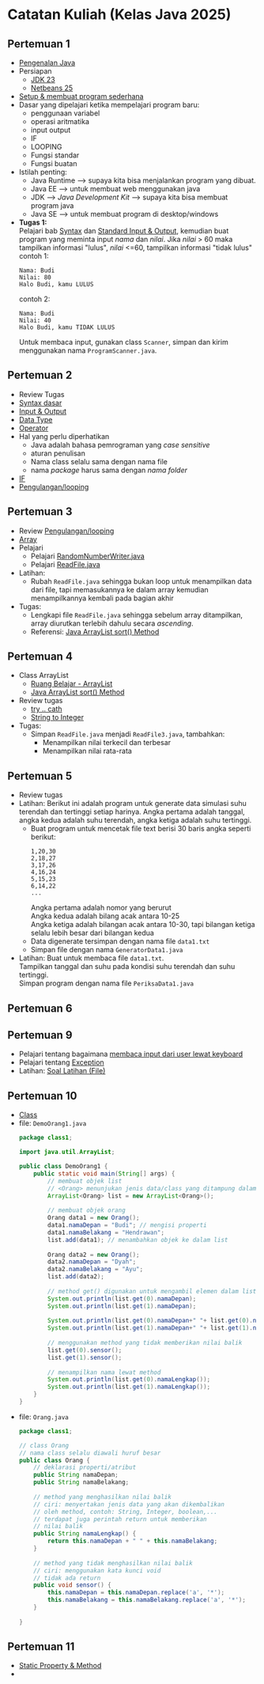 # Catatan Kuliah (Kelas Java 2025)

## Pertemuan 1
- [Pengenalan Java](docs/01-intro.md)
- Persiapan
  - [JDK 23](https://download.oracle.com/java/23/latest/jdk-23_windows-x64_bin.exe)
  - [Netbeans 25](https://downloads.apache.org/netbeans/netbeans-installers/25/Apache-NetBeans-25-bin-windows-x64.exe.sha512)
- [Setup & membuat program sederhana](docs/02-setup.md)
- Dasar yang dipelajari ketika mempelajari program baru:
  - penggunaan variabel
  - operasi aritmatika
  - input output
  - IF
  - LOOPING
  - Fungsi standar
  - Fungsi buatan
- Istilah penting:
  - Java Runtime --> supaya kita bisa menjalankan program yang dibuat.
  - Java EE --> untuk membuat web menggunakan java
  - JDK --> _Java Development Kit_ --> supaya kita bisa membuat program java 
  - Java SE --> untuk membuat program di desktop/windows
- **Tugas 1:**\
  Pelajari bab [Syntax](docs/03-syntax.md) dan [Standard Input & Output](docs/04-input-output.md), kemudian buat program yang  meminta input _nama_ dan _nilai_. Jika _nilai_ > 60 maka tampilkan informasi "lulus", _nilai_ <=60, tampilkan informasi "tidak lulus"\
    contoh 1:
    ```
    Nama: Budi
    Nilai: 80
    Halo Budi, kamu LULUS
    ```
    contoh 2:
    ```
    Nama: Budi
    Nilai: 40
    Halo Budi, kamu TIDAK LULUS
    ```
    Untuk membaca input, gunakan class `Scanner`, simpan dan kirim menggunakan nama `ProgramScanner.java`.

## Pertemuan 2
- Review Tugas
- [Syntax dasar](docs/03-syntax.md)
- [Input & Output](docs/04-input-output.md)
- [Data Type](docs/05-tipe-data.md)
- [Operator](docs/06-operator.md)
- Hal yang perlu diperhatikan
  - Java adalah bahasa pemrograman yang _case sensitive_
  - aturan penulisan
  - Nama class selalu sama dengan nama file
  - nama _package_ harus sama dengan _nama folder_    
- [IF](docs/07-pengambilan-keputusan.md)
- [Pengulangan/looping](docs/08-pengulangan.md)

## Pertemuan 3
- Review [Pengulangan/looping](docs/08-pengulangan.md)
- [Array](docs/10-array.md)
- Pelajari
  - Pelajari [RandomNumberWriter.java](src/RandomNumberWriter.java)
  - Pelajari [ReadFile.java](src/ReadFile.java)
- Latihan:
  - Rubah `ReadFile.java` sehingga bukan loop untuk menampilkan data dari file, tapi memasukannya ke dalam array kemudian menampilkannya kembali pada bagian akhir
- Tugas:
  - Lengkapi file `ReadFile.java` sehingga sebelum array ditampilkan, array diurutkan terlebih dahulu secara _ascending_.
  - Referensi: [Java ArrayList sort() Method](https://www.w3schools.com/java/ref_arraylist_sort.asp)


## Pertemuan 4
- Class ArrayList
  - [Ruang Belajar - ArrayList](docs/10-array.md#array-list)
  - [Java ArrayList sort() Method](https://www.w3schools.com/java/ref_arraylist_sort.asp)
- Review tugas
  - [try .. cath](https://www.w3schools.com/java/java_try_catch.asp)
  - [String to Integer](https://www.geeksforgeeks.org/how-to-convert-string-to-int-in-java/)
- Tugas:
  - Simpan `ReadFile.java` menjadi `ReadFile3.java`, tambahkan:
    - Menampilkan nilai terkecil dan terbesar
    - Menampilkan nilai rata-rata

## Pertemuan 5
- Review tugas
- Latihan: Berikut ini adalah program untuk generate data simulasi suhu terendah dan tertinggi setiap harinya. Angka pertama adalah tanggal, angka kedua adalah suhu terendah, angka ketiga adalah suhu tertinggi.
  - Buat program untuk mencetak file text berisi 30 baris angka seperti berikut:
    ```
    1,20,30
    2,18,27
    3,17,26
    4,16,24
    5,15,23
    6,14,22
    ...
    ```
    Angka pertama adalah nomor yang berurut\
    Angka kedua adalah bilang acak antara 10-25\
    Angka ketiga adalah bilangan acak antara 10-30, tapi bilangan ketiga selalu lebih besar dari bilangan kedua
  - Data digenerate tersimpan dengan nama file `data1.txt`
  - Simpan file dengan nama `GeneratorData1.java`  
- Latihan: Buat untuk membaca file `data1.txt`.\
  Tampilkan tanggal dan suhu pada kondisi suhu terendah dan suhu tertinggi.\
  Simpan program dengan nama file `PeriksaData1.java`

## Pertemuan 6

## Pertemuan 9
- Pelajari tentang bagaimana [membaca input dari user lewat keyboard](docs/04-input-output.md)
- Pelajari tentang [Exception](docs/13-exception.md)
- Latihan: [Soal Latihan (File)](docs/latihan/06-class-5.md)

## Pertemuan 10
- [Class](docs/12-class.md)
- file: `DemoOrang1.java`
  ```java
  package class1;

  import java.util.ArrayList;

  public class DemoOrang1 {
      public static void main(String[] args) {
          // membuat objek list
          // <Orang> menunjukan jenis data/class yang ditampung dalam list
          ArrayList<Orang> list = new ArrayList<Orang>();
          
          // membuat objek orang
          Orang data1 = new Orang();
          data1.namaDepan = "Budi"; // mengisi properti
          data1.namaBelakang = "Hendrawan";
          list.add(data1); // menambahkan objek ke dalam list
          
          Orang data2 = new Orang();
          data2.namaDepan = "Dyah";
          data2.namaBelakang = "Ayu";
          list.add(data2);
          
          // method get() digunakan untuk mengambil elemen dalam list
          System.out.println(list.get(0).namaDepan);
          System.out.println(list.get(1).namaDepan);
          
          System.out.println(list.get(0).namaDepan+" "+ list.get(0).namaBelakang);
          System.out.println(list.get(1).namaDepan+" "+ list.get(1).namaBelakang);
          
          // menggunakan method yang tidak memberikan nilai balik
          list.get(0).sensor();
          list.get(1).sensor();
          
          // menampilkan nama lewat method
          System.out.println(list.get(0).namaLengkap());
          System.out.println(list.get(1).namaLengkap());
      }
  }
- file: `Orang.java`
  ```java
  package class1;

  // class Orang
  // nama class selalu diawali huruf besar
  public class Orang {
      // deklarasi properti/atribut
      public String namaDepan;
      public String namaBelakang;
      
      // method yang menghasilkan nilai balik
      // ciri: menyertakan jenis data yang akan dikembalikan
      // oleh method, contoh: String, Integer, boolean,...
      // terdapat juga perintah return untuk memberikan
      // nilai balik
      public String namaLengkap() {
          return this.namaDepan + " " + this.namaBelakang;
      }
      
      // method yang tidak menghasilkan nilai balik
      // ciri: menggunakan kata kunci void
      // tidak ada return
      public void sensor() {
          this.namaDepan = this.namaDepan.replace('a', '*');
          this.namaBelakang = this.namaBelakang.replace('a', '*');
      }
      
  }
  ```

## Pertemuan 11
- [Static Property & Method](docs/12-static.md)
- 